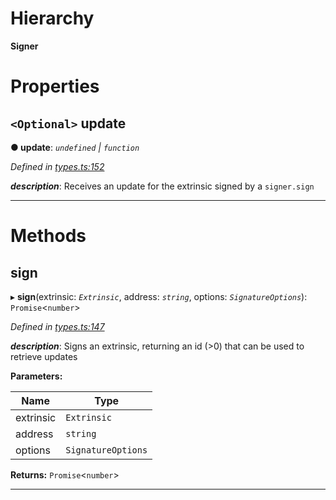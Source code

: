 

# Hierarchy

**Signer**

# Properties

<a id="update"></a>

## `<Optional>` update

**● update**: *`undefined` \| `function`*

*Defined in [types.ts:152](https://github.com/polkadot-js/api/blob/eb5e2f7/packages/api/src/types.ts#L152)*

*__description__*: Receives an update for the extrinsic signed by a `signer.sign`

___

# Methods

<a id="sign"></a>

##  sign

▸ **sign**(extrinsic: *`Extrinsic`*, address: *`string`*, options: *`SignatureOptions`*): `Promise`<`number`>

*Defined in [types.ts:147](https://github.com/polkadot-js/api/blob/eb5e2f7/packages/api/src/types.ts#L147)*

*__description__*: Signs an extrinsic, returning an id (>0) that can be used to retrieve updates

**Parameters:**

| Name | Type |
| ------ | ------ |
| extrinsic | `Extrinsic` |
| address | `string` |
| options | `SignatureOptions` |

**Returns:** `Promise`<`number`>

___

